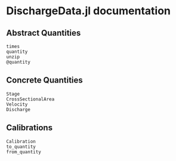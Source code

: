 # DischargeData.jl documentation

## Abstract Quantities

```@docs
times
quantity
unzip
@quantity
```

## Concrete Quantities

```@docs
Stage
CrossSectionalArea
Velocity
Discharge
```

## Calibrations

```@docs
Calibration
to_quantity
from_quantity
```

